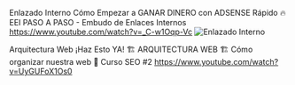 





Enlazado Interno
Cómo Empezar a GANAR DINERO con ADSENSE Rápido 🔥 EEI PASO A PASO - Embudo de Enlaces Internos
https://www.youtube.com/watch?v=_C-w1Oqp-Vc
![Enlazado Interno](https://www.youtube.com/watch?v=_C-w1Oqp-Vc)


Arquitectura Web
¡Haz Esto YA! 🏗️ ARQUITECTURA WEB 🏗️ Cómo organizar nuestra web 🔗 Curso SEO #2
https://www.youtube.com/watch?v=UyGUFoX1Os0
